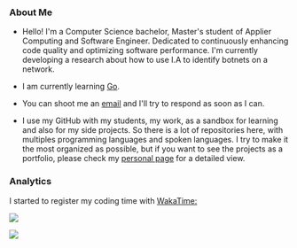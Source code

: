 ### About Me

- Hello! I'm a Computer Science bachelor, Master's student of Applier Computing and Software Engineer. Dedicated to continuously enhancing code quality and optimizing software performance. I'm currently developing a research about how to use I.A to identify botnets on a network.

- I am currently learning [Go](https://go.dev/).

- You can shoot me an [email](mailto:isadfrn@gmail.com) and I'll try to respond as soon as I can.

- I use my GitHub with my students, my work, as a sandbox for learning and also for my side projects. So there is a lot of repositories here, with multiples programming languages and spoken languages. I try to make it the most organized as possible, but if you want to see the projects as a portfolio, please check my [personal page](https://isadfrn.dev/) for a detailed view.

### Analytics

I started to register my coding time with [WakaTime:](https://wakatime.com/)

[![](https://wakatime.com/badge/user/291e25fc-01f5-4150-8532-2130fbcc19e0.svg)](https://wakatime.com/@291e25fc-01f5-4150-8532-2130fbcc19e0)

[![](https://github-readme-stats.vercel.app/api/top-langs/?username=isadfrn&layout=compact&langs_count=8&theme=rose_pine)](https://github.com/isadfrn)
